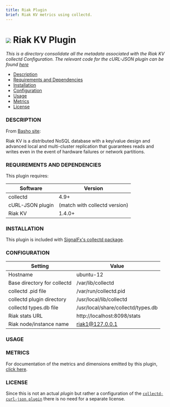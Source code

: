 ```yaml
---
title: Riak Plugin
brief: Riak KV metrics using collectd.
---
```


# ![](https://github.com/signalfx/Integrations/blob/master/collectd-riak/img/integrations_riak.png) Riak KV Plugin

_This is a directory consolidate all the metadata associated with the Riak KV collectd Configuration. The relevant code for the cURL-JSON plugin can be found [here](https://github.com/signalfx/collectd/blob/master/src/curl_json.c)_

- [Description](#description)
- [Requirements and Dependencies](#requirements-and-dependencies)
- [Installation](#installation)
- [Configuration](#configuration)
- [Usage](#usage)
- [Metrics](#metrics)
- [License](#license)

### DESCRIPTION

From [Basho site](http://basho.com/products/riak-kv/):

Riak KV is a distributed NoSQL database with a key/value design and advanced local and multi-cluster replication that guarantees reads and writes even in the event of hardware failures or network partitions.

### REQUIREMENTS AND DEPENDENCIES

This plugin requires:

| Software          | Version        |
|-------------------|----------------|
| collectd | 4.9+  |
| cURL-JSON plugin | (match with collectd version) |
|  Riak KV  | 1.4.0+ |

### INSTALLATION

This plugin is included with [SignalFx's collectd package](https://support.signalfx.com/hc/en-us/articles/208080123).

### CONFIGURATION

| Setting	| Value |
|----------|----------|
| Hostname	| ubuntu-12 |
| Base directory for collectd |	/var/lib/collectd |
| collectd .pid file	| /var/run/collectd.pid |
| collectd plugin directory	| /usr/local/lib/collectd |
| collectd types.db file	| /usr/local/share/collectd/types.db |
| Riak stats URL	| http://localhost:8098/stats |
| Riak node/instance name	| riak1@127.0.0.1 |

### USAGE


### METRICS

For documentation of the metrics and dimensions emitted by this plugin, [click here](././docs).

### LICENSE

Since this is not an actual _plugin_ but rather a configuration of the [`collectd-curl-json plugin`](https://github.com/signalfx/collectd/blob/master/src/curl_json.c) there is no need for a separate license.

